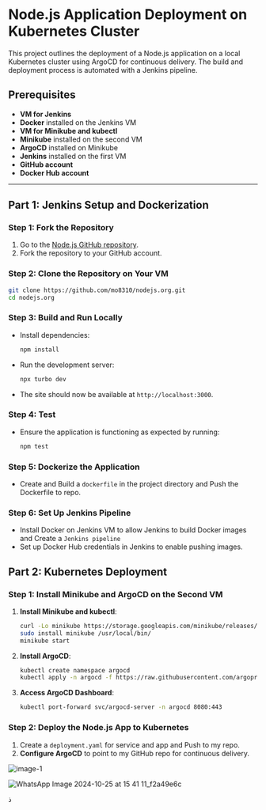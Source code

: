 
# Node.js Application Deployment on Kubernetes Cluster

This project outlines the deployment of a Node.js application on a local Kubernetes cluster using ArgoCD for continuous delivery. The build and deployment process is automated with a Jenkins pipeline. 

## Prerequisites

- **VM for Jenkins**
- **Docker** installed on the Jenkins VM
- **VM for Minikube and kubectl**
- **Minikube** installed on the second VM
- **ArgoCD** installed on Minikube
- **Jenkins** installed on the first VM
- **GitHub account**
- **Docker Hub account**

---

## Part 1: Jenkins Setup and Dockerization

### Step 1: Fork the Repository
1. Go to the [Node.js GitHub repository](https://github.com/nodejs/nodejs.org.git).
2. Fork the repository to your GitHub account.

### Step 2: Clone the Repository on Your VM
```bash
git clone https://github.com/mo8310/nodejs.org.git
cd nodejs.org
```
### Step 3: Build and Run Locally
   - Install dependencies:
     ```bash
     npm install
     ```
   - Run the development server:
     ```bash
     npx turbo dev
     ```
   - The site should now be available at `http://localhost:3000`.
### Step 4: Test
   - Ensure the application is functioning as expected by running:
     ```bash
     npm test
     ```
### Step 5: Dockerize the Application
  - Create and Build a `dockerfile` in the project directory and Push the Dockerfile to repo.
    
### Step 6: Set Up Jenkins Pipeline
   - Install Docker on Jenkins VM to allow Jenkins to build Docker images and Create a `Jenkins pipeline`
   - Set up Docker Hub credentials in Jenkins to enable pushing images.
  
## Part 2: Kubernetes Deployment

### Step 1: Install Minikube and ArgoCD on the Second VM
1. **Install Minikube and kubectl**:
    ```bash
    curl -Lo minikube https://storage.googleapis.com/minikube/releases/latest/minikube-linux-amd64
    sudo install minikube /usr/local/bin/
    minikube start
    ```
2. **Install ArgoCD**:
    ```bash
    kubectl create namespace argocd
    kubectl apply -n argocd -f https://raw.githubusercontent.com/argoproj/argo-cd/stable/manifests/install.yaml
    ```

3. **Access ArgoCD Dashboard**:
    ```bash
    kubectl port-forward svc/argocd-server -n argocd 8080:443
    ```

### Step 2: Deploy the Node.js App to Kubernetes
1. Create a `deployment.yaml` for service and app and Push to my repo.
2. **Configure ArgoCD** to point to my GitHub repo for continuous delivery.


![image-1](https://github.com/user-attachments/assets/ed92e544-fd36-4fbc-ba25-ff3b9ed7a32d)


![WhatsApp Image 2024-10-25 at 15 41 11_f2a49e6c](https://github.com/user-attachments/assets/05483134-8bb0-45e8-b191-5355114fcb47)





ذ
